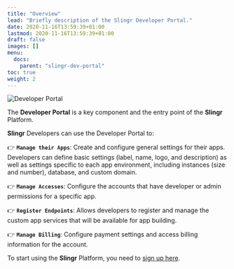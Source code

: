 ```yaml
---
title: "Overview"
lead: "Briefly description of the Slingr Developer Portal."
date: 2020-11-16T13:59:39+01:00
lastmod: 2020-11-16T13:59:39+01:00
draft: false
images: []
menu:
  docs:
    parent: "slingr-dev-portal"
toc: true
weight: 2
---
```


![Developer Portal](https://pmslingr.github.io/slingrDoc/images/vendor/platform-ref/developer-portal.png)

The **Developer Portal** is a key component and the entry point of the **Slingr** Platform.

**Slingr** Developers can use the Developer Portal to:

👉 **`Manage their Apps`**: Create and configure general settings for their apps. Developers can define basic settings 
  (label, name, logo, and description) as well as settings specific to each app environment, including instances (size and number), database, and custom domain.

👉 **`Manage Accesses`**: Configure the accounts that have developer or admin permissions for a specific app.

👉 **`Register Endpoints`**: Allows developers to register and manage the custom app services that will be available for app building.

👉 **`Manage Billing`**: Configure payment settings and access billing information for the account.

To start using the **Slingr** Platform, you need to [sign up here](https://developer-portal.slingrs.io/signup.html).




